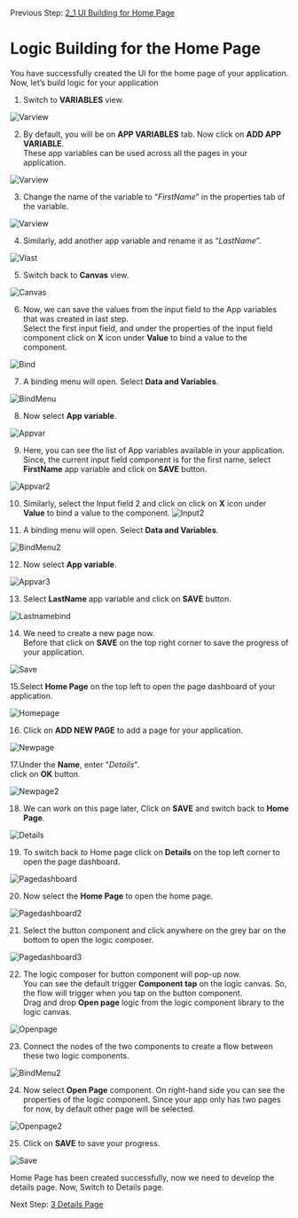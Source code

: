 Previous Step: <a href="https://github.com/SAP-samples/process-automation-enablement/tree/main/Workshops/LCNC_Roadshow/AppGyver/2%20Home%20Page/2_1%20UI%20Building/Readme.md">  2_1 UI Building for Home Page</a>

# Logic Building for the Home Page

You have successfully created the UI for the home page of your application. Now, let’s build logic for your application

1. Switch to <b>VARIABLES</b> view.

![Varview](Images/23.png)

2. By default, you will be on <b>APP VARIABLES</b> tab. Now click on <b>ADD APP VARIABLE</b>.<br>
   These app variables can be used across all the pages in your application.

![Varview](Images/24.png)

3. Change the name of the variable to “<i>FirstName</i>” in the properties tab of the variable.

![Varview](Images/26.png)

4. Similarly, add another app variable and rename it as “<i>LastName</i>”.

![Vlast](Images/27.png)	
  
5. Switch back to <b>Canvas</b> view.

![Canvas](Images/25.png)

6. Now, we can save the values from the input field to the App variables that was created in last step.<br>
Select the first input field, and under the properties of the input field component click on <b>X</b> icon under <b>Value</b> to bind a value to the component.

![Bind](Images/Screenshot%202022-09-20%20at%2021.38.35.png)

7. A binding menu will open. Select <b>Data and Variables</b>.

![BindMenu](Images/Screenshot%202022-09-20%20at%2021.39.53.png)

8. Now select <b>App variable</b>.

![Appvar](Images/Screenshot%202022-09-20%20at%2021.41.30.png)

9. Here, you can see the list of App variables available in your application.<br>
 Since, the current input field component is for the first name, select <b>FirstName</b> app variable and click on <b>SAVE</b> button.

 ![Appvar2](Images/Screenshot%202022-09-20%20at%2021.52.55.png)
 
10.  Similarly, select the Input field 2 and click on click on <b>X</b> icon under <b>Value</b> to bind a value to the component.
![Input2](Images/Screenshot%202022-09-20%20at%2021.56.17.png) 

11. A binding menu will open. Select <b>Data and Variables</b>.

![BindMenu2](Images/2.png)

12. Now select <b>App variable</b>.

![Appvar3](Images/3.png)

13. Select <b>LastName</b> app variable and click on <b>SAVE</b> button.

![Lastnamebind](Images/Screenshot%202022-09-20%20at%2021.57.53.png)

14. We need to create a new page now.<br> Before that click on <b>SAVE</b> on the top right corner to
save the progress of your application.

![Save](Images/Screenshot%202022-09-28%20at%2015.41.44.png)

15.Select <b>Home Page</b> on the top left to open the page dashboard of your application.

![Homepage](Images/Screenshot%202022-09-20%20at%2022.01.58.png)

16. Click on <b>ADD NEW PAGE</b> to add a page for your application.

![Newpage](Images/Screenshot%202022-09-20%20at%2022.05.20.png)

17.Under the <b>Name</b>, enter "<i>Details</i>".<br>
 click on <b>OK</b> button.

 ![Newpage2](Images/Screenshot%202022-09-20%20at%2022.10.26.png)

18. We can work on this page later, Click on <b>SAVE</b> and switch back to <b>Home Page</b>.

![Details](Images/Screenshot%202022-09-20%20at%2022.12.10.png)

19. To switch back to Home page click on <b>Details</b> on the top left corner to open the page dashboard.

![Pagedashboard](Images/Screenshot%202022-09-20%20at%2022.16.30.png)

20. Now select the <b>Home Page</b> to open the home page.

![Pagedashboard2](Images/Screenshot%202022-09-20%20at%2022.17.32.png)

21. Select the button component and click anywhere on the grey bar on the bottom to open the logic composer.

![Pagedashboard3](Images/Screenshot%202022-09-20%20at%2022.20.36.png)

22. The logic composer for button component will pop-up now.<br> You can see the default trigger <b>Component tap</b> on the logic canvas. So, the flow will trigger when you tap on the button component.<br>
Drag and drop <b>Open page</b> logic from the logic component library to the logic canvas.

![Openpage](Images/Screenshot%202022-09-20%20at%2022.22.39.png)

23. Connect the nodes of the two components to create a flow between these two logic components.

![BindMenu2](Images/Screenshot%202022-09-20%20at%2022.27.12.png)

24. Now select <b>Open Page</b> component. On right-hand side you can see the properties of the logic
component. Since your app only has two pages for now, by default other page will be selected.

![Openpage2](Images/Screenshot%202022-09-20%20at%2022.29.29.png)

25. Click on <b>SAVE</b> to save your progress.

![Save](Images/Screenshot%202022-09-20%20at%2022.31.51.png)


Home Page has been created successfully, now we need to develop the details page. Now, Switch to Details page.

Next Step: <a href="https://github.com/SAP-samples/process-automation-enablement/blob/main/Workshops/LCNC_Roadshow/AppGyver/3%20Details%20Page/readme.md">3 Details Page</a>

		
	
	
		


		
	
	
		


		
	
	
		

					

				

			

		


		
	
	
		


		
	
	
		


		
	
	
		


		
	
	
		
 
 


		
	
	
		

		
	
	
		

		
	
	
		
	
		
	
		


		
	
	
		
